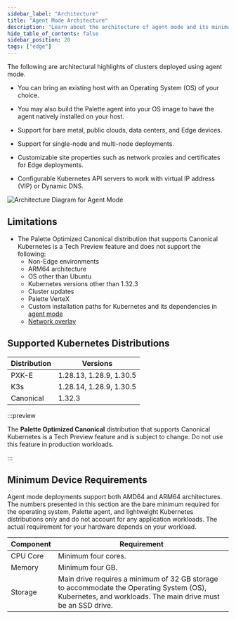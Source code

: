 ```yaml
---
sidebar_label: "Architecture"
title: "Agent Mode Architecture"
description: "Learn about the architecture of agent mode and its minimal hardware requirements."
hide_table_of_contents: false
sidebar_position: 20
tags: ["edge"]
---
```


The following are architectural highlights of clusters deployed using agent mode.

- You can bring an existing host with an Operating System (OS) of your choice.

- You may also build the Palette agent into your OS image to have the agent natively installed on your host.

- Support for bare metal, public clouds, data centers, and Edge devices.

- Support for single-node and multi-node deployments.

- Customizable site properties such as network proxies and certificates for Edge deployments.

- Configurable Kubernetes API servers to work with virtual IP address (VIP) or Dynamic DNS.

![Architecture Diagram for Agent Mode](/deployment-modes_agent-mode.webp)

## Limitations

- The Palette Optimized Canonical distribution that supports Canonical Kubernetes is a Tech Preview feature and does not
  support the following:
  - Non-Edge environments
  - ARM64 architecture
  - OS other than Ubuntu
  - Kubernetes versions other than 1.32.3
  - Cluster updates
  - Palette VerteX
  - Custom installation paths for Kubernetes and its dependencies in [agent mode](../)
  - [Network overlay](../../../clusters/edge/networking/vxlan-overlay/)

## Supported Kubernetes Distributions

| Distribution | Versions                |
| ------------ | ----------------------- |
| PXK-E        | 1.28.13, 1.28.9, 1.30.5 |
| K3s          | 1.28.14, 1.28.9, 1.30.5 |
| Canonical    | 1.32.3                  |

:::preview

The **Palette Optimized Canonical** distribution that supports Canonical Kubernetes is a Tech Preview feature and is
subject to change. Do not use this feature in production workloads.

:::

## Minimum Device Requirements

Agent mode deployments support both AMD64 and ARM64 architectures. The numbers presented in this section are the bare
minimum required for the operating system, Palette agent, and lightweight Kubernetes distributions only and do not
account for any application workloads. The actual requirement for your hardware depends on your workload.

| Component | Requirement                                                                                                                                              |
| --------- | -------------------------------------------------------------------------------------------------------------------------------------------------------- |
| CPU Core  | Minimum four cores.                                                                                                                                      |
| Memory    | Minimum four GB.                                                                                                                                         |
| Storage   | Main drive requires a minimum of 32 GB storage to accommodate the Operating System (OS), Kubernetes, and workloads. The main drive must be an SSD drive. |
